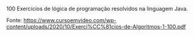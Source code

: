 100 Exercícios de lógica de programação resolvidos na linguagem Java.

Fonte:
https://www.cursoemvideo.com/wp-content/uploads/2020/10/Exerci%CC%81cios-de-Algoritmos-1-100.pdf
